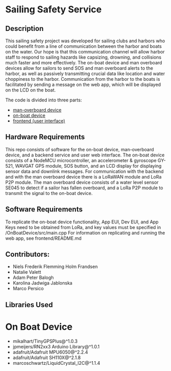 # Sailing Safety Service

## Description
This sailing safety project was developed for sailing clubs and harbors who could benefit from a line of communication between the harbor and boats on the water. Our hope is that this communication channel will allow harbor staff to respond to sailing hazards like capsizing, drowning, and collisions much faster and more effectively. The on-boat device and man overboard devices allow for sailors to send SOS and man overboard alerts to the harbor, as well as passively transmitting crucial data like location and water choppiness to the harbor. Communication from the harbor to the boats is facilitated by sending a message on the web app, which will be displayed on the LCD on the boat.

The code is divided into three parts: 
- [man-overboard device](https://github.com/roboticapples14/sailing-safety-iot/tree/main/ManOverboard)
- [on-boat device](https://github.com/roboticapples14/sailing-safety-iot/tree/main/OnBoatDevice)
- [frontend (user interface)](https://github.com/roboticapples14/sailing-safety-iot/tree/main/frontend)

## Hardware Requirements
This repo consists of software for the on-boat device, man-overboard device, and a backend service and user web interface. The on-boat device consists of a NodeMCU microcontroller, an accelerometer & gyroscope GY-521, WAVGAT GPS module, SOS button, and an LCD display for displaying sensor data and downlink messages. For communication with the backend and with the man overboard device there is a LoRaWAN module and LoRa P2P module. 
The man overboard device consists of a water level sensor SE045 to detect if a sailor has fallen overboard, and a LoRa P2P module to transmit the signal to the on-boat device. 

## Software Requirements
To replicate the on-boat device functionality, App EUI, Dev EUI, and App Keys need to be obtained from LoRa, and key values must be specified in /OnBoatDevice/src/main.cpp
For information on replicating and running the web app, see frontend/README.md

## Contributors:
* Niels Frederik Flemming Holm Frandsen
* Natalie Valett
* Adam Peter Balogh
* Karolina Jadwiga Jablonska
* Marco Persico

## Libraries Used
# On Boat Device
- mikalhart/TinyGPSPlus@^1.0.3
- jpmeijers/RN2xx3 Arduino Library@^1.0.1
- adafruit/Adafruit MPU6050@^2.2.4
- adafruit/Adafruit SH110X@^2.1.8
- marcoschwartz/LiquidCrystal_I2C@^1.1.4

